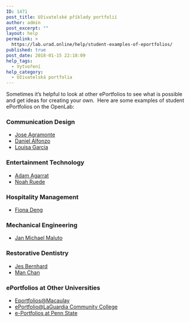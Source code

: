 ```yaml
---
ID: 1471
post_title: Uživatelské příklady portfolií
author: admin
post_excerpt: ""
layout: help
permalink: >
  https://lab.urad.online/help/student-examples-of-eportfolios/
published: true
post_date: 2018-01-15 22:18:09
help_tags:
  - Vytvoření
help_category:
  - Uživatelská portfolia
---
```

Sometimes it’s helpful to look at other ePortfolios to see what is possible and get ideas for creating your own.  Here are some examples of student ePortfolios on the OpenLab:
<h3><strong>Communication Design</strong></h3>
<ul>
 	<li><a href="https://lab.urad.online/jagramonte2406/">Jose Agramonte</a></li>
 	<li><a href="https://lab.urad.online/danielalfonzoeportfolio/">Daniel Alfonzo</a></li>
 	<li><a href="https://lab.urad.online/louisagarcia/">Louisa Garcia</a></li>
</ul>
<h3><strong>Entertainment Technology</strong></h3>
<ul>
 	<li><a href="https://lab.urad.online/agarrat/">Adam Agarrat</a></li>
 	<li><a href="https://lab.urad.online/nruedeportolio/">Noah Ruede</a></li>
</ul>
<h3><strong>Hospitality Management</strong></h3>
<ul>
 	<li><a href="https://lab.urad.online/fdeng-eportfolio/">Fiona Deng</a></li>
</ul>
<h3>Mechanical Engineering</h3>
<ul>
 	<li><a href="https://lab.urad.online/janmichaelmaluto/">Jan Michael Maluto</a></li>
</ul>
<h3><strong>Restorative Dentistry</strong></h3>
<ul>
 	<li><a href="https://lab.urad.online/jbernhard-eportfolio/">Jes Bernhard</a></li>
 	<li><a href="https://lab.urad.online/manchan/">Man Chan</a></li>
</ul>
<h3>ePortfolios at Other Universities</h3>
<ul>
 	<li><a href="http://macaulay.cuny.edu/eportfolios/">Eportfolios@Macaulay</a></li>
 	<li><a href="http://www.eportfolio.lagcc.cuny.edu/">ePortfolio@LaGuardia Community College</a></li>
 	<li><a href="http://portfolio.psu.edu/">e-Portfolios at Penn State</a></li>
</ul>